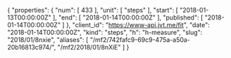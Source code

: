 {
  "properties": {
    "num": [
      433
    ],
    "unit": [
      "steps"
    ],
    "start": [
      "2018-01-13T00:00:00Z"
    ],
    "end": [
      "2018-01-14T00:00:00Z"
    ],
    "published": [
      "2018-01-14T00:00:00Z"
    ]
  },
  "client_id": "https://www-api.jvt.me/fit",
  "date": "2018-01-14T00:00:00Z",
  "kind": "steps",
  "h": "h-measure",
  "slug": "2018/01/8nxie",
  "aliases": [
    "/mf2/742fafc9-69c9-475a-a50a-20b16813c974/",
    "/mf2/2018/01/8nXiE"
  ]
}
